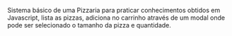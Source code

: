 Sistema básico de uma Pizzaria para praticar conhecimentos obtidos em Javascript, lista as pizzas, adiciona no carrinho através de um modal onde pode ser selecionado o tamanho da pizza e quantidade.
